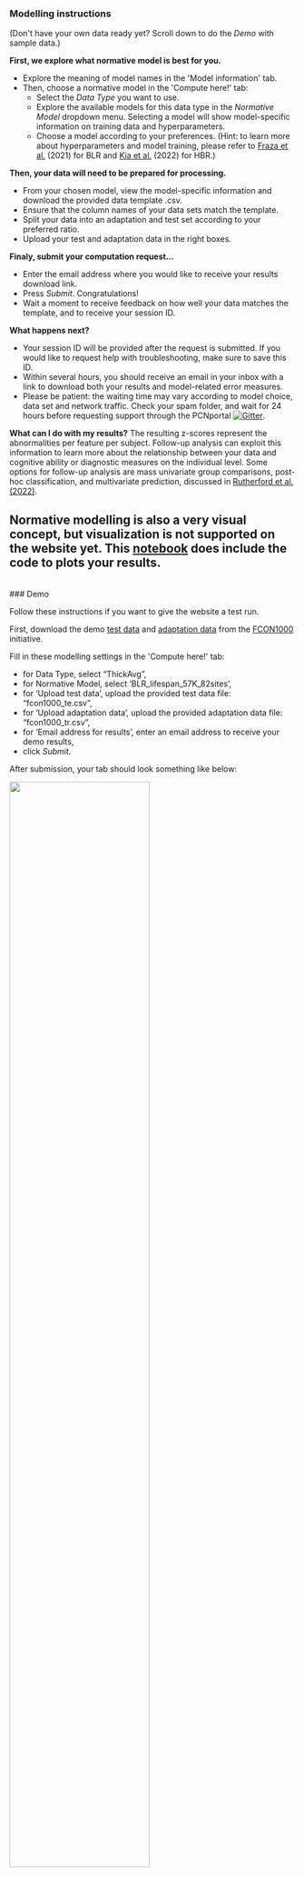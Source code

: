 
### Modelling instructions
(Don't have your own data ready yet? Scroll down to do the _Demo_ with sample data.)

**First, we explore what normative model is best for you.**
- Explore the meaning of model names in the 'Model information' tab.
- Then, choose a normative model in the 'Compute here!' tab:
    - Select the _Data Type_ you want to use.
    - Explore the available models for this data type in the _Normative Model_ dropdown menu. Selecting a model will show model-specific information on training data and hyperparameters.
    - Choose a model according to your preferences. 
    (Hint: to learn more about hyperparameters and model training, please refer to [Fraza et al.](https://www.sciencedirect.com/science/article/pii/S1053811921009873) (2021) for BLR and [Kia et al.](https://journals.plos.org/plosone/article/comments?id=10.1371/journal.pone.0278776) (2022) for HBR.)

**Then, your data will need to be prepared for processing.**
- From your chosen model, view the model-specific information and download the provided data template .csv.
- Ensure that the column names of your data sets match the template.
- Split your data into an adaptation and test set according to your preferred ratio.
- Upload your test and adaptation data in the right boxes.

**Finaly, submit your computation request...**
- Enter the email address where you would like to receive your results download link.
- Press _Submit_. Congratulations! 
- Wait a moment to receive feedback on how well your data matches the template, and to receive your session ID.

**What happens next?**
- Your session ID will be provided after the request is submitted. If you would like to request help with troubleshooting, make sure to save this ID.
- Within several hours, you should receive an email in your inbox with a link to download both your results and model-related error measures.
- Please be patient: the waiting time may vary according to model choice, data set and network traffic. Check your spam folder, and wait for 24 hours before requesting support through the PCNportal [![Gitter](https://badges.gitter.im/PCNportal/community.svg)](https://gitter.im/PCNportal/community?utm_source=badge&utm_medium=badge&utm_campaign=pr-badge).

**What can I do with my results?**
The resulting z-scores represent the abnormalities per feature per subject. Follow-up analysis can exploit this information to learn more about the relationship between your data and cognitive ability or diagnostic measures on the individual level. Some options for follow-up analysis are mass univariate group comparisons, post-hoc classification, and multivariate prediction, discussed in [Rutherford et al. (2022)](https://www.biorxiv.org/content/10.1101/2022.11.14.516460v1).

Normative modelling is also a very visual concept, but visualization is not supported on the website yet. This [notebook](https://github.com/predictive-clinical-neuroscience/braincharts/blob/master/scripts/apply_normative_models_ct.ipynb) does include the code to plots your results.
<br />
---
<br />
### Demo  

Follow these instructions if you want to give the website a test run.

First, download the demo [test data](https://drive.google.com/uc?export=download&id=1S2uQ-lbP7km-OVLqQhehVisV1CwHDjKJ) and [adaptation data](https://drive.google.com/uc?export=download&id=1PjiA-zIzJFsvmHZiBtsj5P2dRfZeH6XV) from the [FCON1000](http://fcon_1000.projects.nitrc.org/) initiative.

Fill in these modelling settings in the 'Compute here!' tab:
- for Data Type, select “ThickAvg”,
- for Normative Model, select ‘BLR_lifespan_57K_82sites’,
- for ‘Upload test data’, upload the provided test data file: “fcon1000_te.csv”,
- for ‘Upload adaptation data’, upload the provided adaptation data file: “fcon1000_tr.csv”,
- for ‘Email address for results’, enter an email address to receive your demo results,
- click _Submit_.

After submission, your tab should look something like below:

<img src="assets/demo.png" width='70%' length='70%'/>

The green box will appear some time later after computation is complete. When it shows up, it's time to check your inbox for results!
